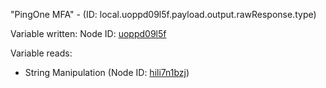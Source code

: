 "PingOne MFA" - (ID: local.uoppd09l5f.payload.output.rawResponse.type)

Variable written:
Node ID: [uoppd09l5f](../nodes/uoppd09l5f.md)

Variable reads:
* String Manipulation (Node ID: [hili7n1bzj](../nodes/hili7n1bzj.md))
